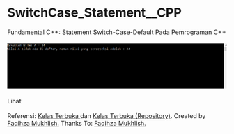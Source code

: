 # SwitchCase_Statement__CPP
Fundamental C++: Statement Switch-Case-Default Pada Pemrograman C++ <br><br>
<img src="https://github.com/RizkyKhapidsyah/SwitchCase_Statement__CPP/blob/master/Results/Capture.PNG"><br><br>
Lihat <a href="https://github.com/RizkyKhapidsyah/SwitchCase_Statement__CPP/blob/master/Source.cpp"></a><br><br>
Referensi: <a href="https://www.youtube.com/user/faqihzamukhlish"> Kelas Terbuka </a> dan <a href="https://github.com/kelasterbuka"> Kelas Terbuka (Repository)</a>. Created by <a href="https://github.com/faqihza">Faqihza Mukhlish.</a> Thanks To: <a href="https://www.youtube.com/channel/UCRGHjysoCemh4y7tCJQs30w/about">Faqihza Mukhlish.</a>
